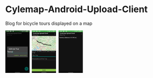 # Cylemap-Android-Upload-Client
Blog for bicycle tours displayed on a map


<img src="/screenshots/addTour.png" width="15%" height="15%">&nbsp;&nbsp;<img src="/screenshots/addTrip.png" width="15%" height="15%">&nbsp;&nbsp;<img src="/screenshots/Trips.png" width="15%" height="15%">
